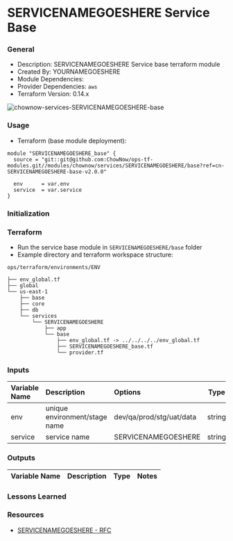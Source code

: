 # SERVICENAMEGOESHERE Service Base

### General

* Description: SERVICENAMEGOESHERE Service base terraform module
* Created By: YOURNAMEGOESHERE
* Module Dependencies:
* Provider Dependencies: `aws`
* Terraform Version: 0.14.x

![chownow-services-SERVICENAMEGOESHERE-base](https://github.com/ChowNow/ops-tf-modules/workflows/chownow-services-SERVICENAMEGOESHERE-base/badge.svg)


### Usage

* Terraform (base module deployment):

```hcl
module "SERVICENAMEGOESHERE_base" {
  source = "git::git@github.com:ChowNow/ops-tf-modules.git//modules/chownow/services/SERVICENAMEGOESHERE/base?ref=cn-SERVICENAMEGOESHERE-base-v2.0.0"

  env      = var.env
  service  = var.service
}
```


### Initialization


### Terraform

* Run the service base module in `SERVICENAMEGOESHERE/base` folder
* Example directory and terraform workspace structure:

`ops/terraform/environments/ENV`
```
├── env_global.tf
├── global
└── us-east-1
    ├── base
    ├── core
    ├── db
    └── services
        └── SERVICENAMEGOESHERE
            ├── app
            └── base
                ├── env_global.tf -> ../../../../env_global.tf
                ├── SERVICENAMEGOESHERE_base.tf
                └── provider.tf
```


### Inputs

| Variable Name                 | Description                             | Options                  |  Type  | Required? | Notes          |
| :---------------------------- | :----------------------------           | :----------------------- | :----: | :-------: | :------------- |
| env                           | unique environment/stage name           | dev/qa/prod/stg/uat/data | string |    Yes    | N/A            |
| service                       | service name                            | SERVICENAMEGOESHERE            | string |    Yes    | N/A            |


### Outputs

| Variable Name | Description | Type  | Notes |
| :------------ | :---------- | :---: | :---- |


### Lessons Learned


### Resources

* [SERVICENAMEGOESHERE - RFC](https://chownow.atlassian.net/wiki/)
